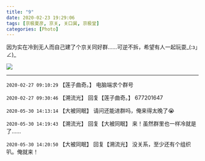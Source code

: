```yaml
---
title: "9"
date: 2020-02-23 19:29:06
tags: [京极夏彦, 京关, 关口巽, 京极堂]
categories: [Photo]
---
```


<p>因为实在冷到无人而自己建了个京关同好群……可逆不拆，希望有人一起玩耍_(:з」∠)_</p>

![](https://imglf6.nosdn0.126.net/img/dHhjSGozcjA1Mm5Ueis4UStxQUhzWjN6OGZ3NFJIakpXV1h5MUV1OUxwN3dmcDhNeXRQVnp3PT0.jpg)

<!-- more -->

---

`2020-02-27 09:10:29` 【莲子曲奇。】 电脑端求个群号

`2020-02-27 09:30:46` 【溯流光】 回复【莲子曲奇。】 677201647

`2020-05-30 14:13:14` 【大被同眠】 请问还能进群吗，俺来得太晚了😭

`2020-05-30 14:19:43` 【溯流光】 回复【大被同眠】 来！虽然群里也一样冷就是了……

`2020-05-30 14:20:50` 【大被同眠】 回复【溯流光】 没关系，至少还有个组织叭。俺就来！
